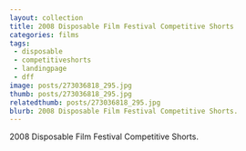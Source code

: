 ```yaml
---
layout: collection
title: 2008 Disposable Film Festival Competitive Shorts
categories: films
tags:
 - disposable
 - competitiveshorts
 - landingpage
 - dff
image: posts/273036818_295.jpg
thumb: posts/273036818_295.jpg
relatedthumb: posts/273036818_295.jpg
blurb: 2008 Disposable Film Festival Competitive Shorts.
---
```


2008 Disposable Film Festival Competitive Shorts.